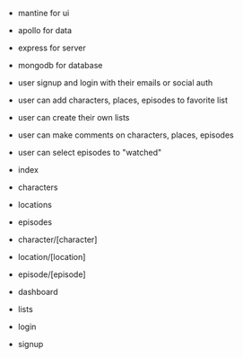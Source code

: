 - mantine for ui
- apollo for data
- express for server
- mongodb for database


- user signup and login with their emails or social auth
- user can add characters, places, episodes to favorite list
- user can create their own lists
- user can make comments on characters, places, episodes
- user can select episodes to "watched"


- index
- characters
- locations
- episodes
- character/[character]
- location/[location]
- episode/[episode]
- dashboard
- lists
- login
- signup
